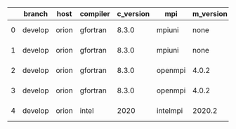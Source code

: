 |    | branch   | host   | compiler   | c_version   | mpi      | m_version   | o_g   | os    | build   | u_pass   |   u_fail | s_pass   | s_fail   | e_pass   | e_fail   | nuopc_pass   | nuopc_fail   |   netcdf_c |   netcdf_f | artifacts_hash                                                                                                 | modified                   |
|----|----------|--------|------------|-------------|----------|-------------|-------|-------|---------|----------|----------|----------|----------|----------|----------|--------------|--------------|------------|------------|----------------------------------------------------------------------------------------------------------------|----------------------------|
|  0 | develop  | orion  | gfortran   | 8.3.0       | mpiuni   | none        | O     | Linux | Fail    | unknown  |        0 | 7550     | 0        | 8        | 0        | 43           | 0            |          0 |         50 | [artifacts](https://github.com/esmf-org/esmf-test-artifacts-new/tree/bfd3b26108d3315d650af5a50f317d5de1fda1a8) | 2022-03-02 23:03:43.540967 |
|  1 | develop  | orion  | gfortran   | 8.3.0       | mpiuni   | none        | g     | Linux | Fail    | unknown  |        0 | 12174    | 0        | 8        | 0        | 43           | 0            |          0 |         50 | [artifacts](https://github.com/esmf-org/esmf-test-artifacts-new/tree/795c77e82bde195df35c4bfba74c09571632f0f7) | 2022-03-02 23:03:43.540967 |
|  2 | develop  | orion  | gfortran   | 8.3.0       | openmpi  | 4.0.2       | O     | Linux | Fail    | 4.5.3    |        1 | 9071     | 0        | 49       | 0        | 80           | 0            |         50 |          0 | [artifacts](https://github.com/esmf-org/esmf-test-artifacts-new/tree/09d708ce4a89279263e3334bfa1086527ef729c3) | 2022-03-02 23:03:43.540967 |
|  3 | develop  | orion  | gfortran   | 8.3.0       | openmpi  | 4.0.2       | g     | Linux | Fail    | 4.5.3    |        1 | 13695    | 0        | 49       | 0        | 80           | 0            |         50 |          0 | [artifacts](https://github.com/esmf-org/esmf-test-artifacts-new/tree/67175eddd29bf855012fd78a8876240eb508db1e) | 2022-03-02 23:03:43.540967 |
|  4 | develop  | orion  | intel      | 2020        | intelmpi | 2020.2      | g     | Linux | Fail    | 4.5.3    |        1 | fail     | fail     | fail     | fail     | fail         | fail         |          0 |          0 | [artifacts](https://github.com/esmf-org/esmf-test-artifacts-new/tree/b181e3c471245f2b3c6df82f3a8f9e6a06f342db) | 2022-03-02 23:03:43.540967 |